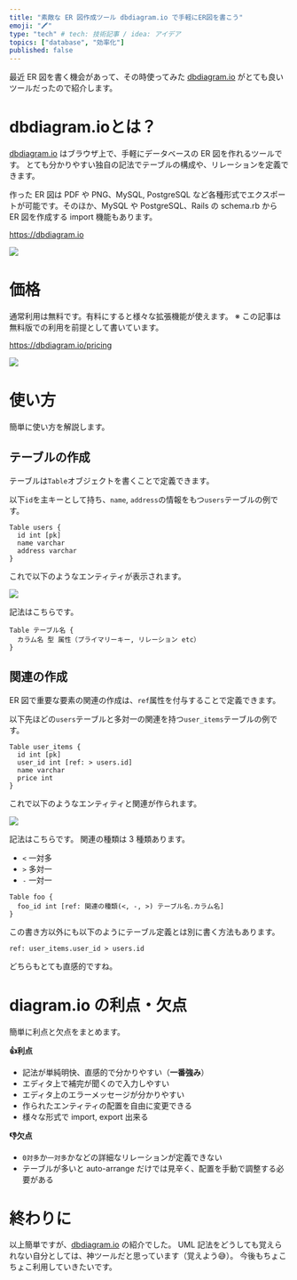 ```yaml
---
title: "素敵な ER 図作成ツール dbdiagram.io で手軽にER図を書こう"
emoji: "🖍"
type: "tech" # tech: 技術記事 / idea: アイデア
topics: ["database", "効率化"]
published: false
---
```


最近 ER 図を書く機会があって、その時使ってみた [dbdiagram.io](https://dbdiagram.io/home) がとても良いツールだったので紹介します。

# dbdiagram.ioとは？


[dbdiagram.io](https://dbdiagram.io) はブラウザ上で、手軽にデータベースの ER 図を作れるツールです。
とても分かりやすい独自の記法でテーブルの構成や、リレーションを定義できます。

作った ER 図は PDF や PNG、MySQL, PostgreSQL など各種形式でエクスポートが可能です。そのほか、MySQL や PostgreSQL、Rails の schema.rb から ER 図を作成する import 機能もあります。

https://dbdiagram.io

![](https://i.gyazo.com/1f0b3be06d36e3ddfcc1d08b50309322.gif)

# 価格

通常利用は無料です。有料にすると様々な拡張機能が使えます。
※ この記事は無料版での利用を前提として書いています。

https://dbdiagram.io/pricing

![](https://i.gyazo.com/02e1d922730e8bf917acb71ecf66af5c.png)

# 使い方

簡単に使い方を解説します。

## テーブルの作成

テーブルは`Table`オブジェクトを書くことで定義できます。

以下`id`を主キーとして持ち、`name`, `address`の情報をもつ`users`テーブルの例です。

```
Table users {
  id int [pk]
  name varchar
  address varchar
}
```

これで以下のようなエンティティが表示されます。

![](https://i.gyazo.com/72efaeebd2945ed67748c8b37833ea9b.png)


記法はこちらです。

```
Table テーブル名 {
  カラム名 型 属性（プライマリーキー, リレーション etc）
}
```

## 関連の作成

ER 図で重要な要素の関連の作成は、`ref`属性を付与することで定義できます。

以下先ほどの`users`テーブルと多対一の関連を持つ`user_items`テーブルの例です。

```
Table user_items {
  id int [pk]
  user_id int [ref: > users.id]
  name varchar
  price int
}
```

これで以下のようなエンティティと関連が作られます。

![](https://i.gyazo.com/abc5385d3ea545d6e064bc481126843b.png)


記法はこちらです。
関連の種類は 3 種類あります。
- `<` 一対多
- `>` 多対一
- `-` 一対一

```
Table foo {
  foo_id int [ref: 関連の種類(<, -, >) テーブル名.カラム名]
}
```

この書き方以外にも以下のようにテーブル定義とは別に書く方法もあります。

```
ref: user_items.user_id > users.id
```

どちらもとても直感的ですね。

# diagram.io の利点・欠点

簡単に利点と欠点をまとめます。

**👍利点**
- 記法が単純明快、直感的で分かりやすい（**一番強み**）
- エディタ上で補完が聞くので入力しやすい
- エディタ上のエラーメッセージが分かりやすい
- 作られたエンティティの配置を自由に変更できる
- 様々な形式で import, export 出来る

**👎欠点**
- `0対多`か`一対多`かなどの詳細なリレーションが定義できない
- テーブルが多いと auto-arrange だけでは見辛く、配置を手動で調整する必要がある

# 終わりに

以上簡単ですが、[dbdiagram.io](https://dbdiagram.io/home) の紹介でした。
UML 記法をどうしても覚えられない自分としては、神ツールだと思っています（覚えよう😅）。
今後もちょこちょこ利用していきたいです。